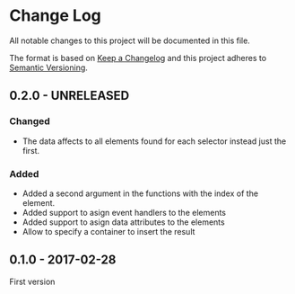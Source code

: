 # Change Log
All notable changes to this project will be documented in this file.

The format is based on [Keep a Changelog](http://keepachangelog.com/) 
and this project adheres to [Semantic Versioning](http://semver.org/).

## 0.2.0 - UNRELEASED

### Changed

* The data affects to all elements found for each selector instead just the first.

### Added

* Added a second argument in the functions with the index of the element.
* Added support to asign event handlers to the elements
* Added support to asign data attributes to the elements
* Allow to specify a container to insert the result

## 0.1.0 - 2017-02-28

First version